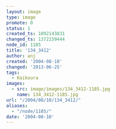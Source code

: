 ```yaml
---
layout: image
type: image
promote: 0
status: 1
created_ts: 1092143831
changed_ts: 1372159444
node_id: 1185
title: '134_3412'
author: anj
created: '2004-08-10'
changed: '2013-06-25'
tags:
  - Kaikoura
images:
  - src: image/images/134_3412-1185.jpg
    name: 134_3412-1185.jpg
url: "/2004/08/10/134_3412/"
aliases:
  - "/node/1185/"
date: '2004-08-10'
---
```


